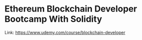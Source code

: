 # Ethereum Blockchain Developer Bootcamp With Solidity

Link: https://www.udemy.com/course/blockchain-developer
